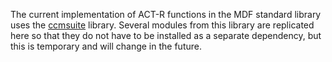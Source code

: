 The current implementation of ACT-R functions in the MDF standard library uses the 
[ccmsuite](https://github.com/tcstewar/ccmsuite) library. Several modules from 
this library are replicated here so that they do not have to be installed as a separate dependency, but this is temporary and will change in the future.